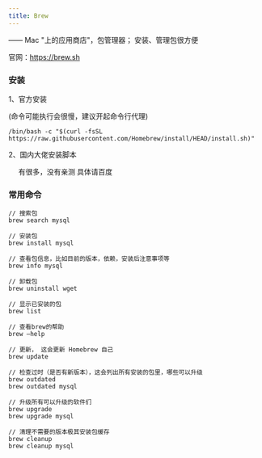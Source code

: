 ```yaml
---
title: Brew
---
```




—— Mac "上的应用商店"，包管理器；  安装、管理包很方便

官网：<https://brew.sh>


### 安装

1、官方安装 &nbsp;&nbsp;&nbsp;&nbsp;<div size=2 color=#CCCCCC >(命令可能执行会很慢，建议开起命令行代理)</div>

```
/bin/bash -c "$(curl -fsSL https://raw.githubusercontent.com/Homebrew/install/HEAD/install.sh)"
```


2、国内大佬安装脚本

&nbsp;&nbsp;&nbsp;&nbsp; 有很多，没有亲测 具体请百度

### 常用命令
```
// 搜索包
brew search mysql

// 安装包
brew install mysql

// 查看包信息，比如目前的版本，依赖，安装后注意事项等
brew info mysql

// 卸载包
brew uninstall wget

// 显示已安装的包
brew list

// 查看brew的帮助
brew –help

// 更新， 这会更新 Homebrew 自己
brew update

// 检查过时（是否有新版本），这会列出所有安装的包里，哪些可以升级
brew outdated
brew outdated mysql

// 升级所有可以升级的软件们
brew upgrade
brew upgrade mysql

// 清理不需要的版本极其安装包缓存
brew cleanup
brew cleanup mysql
```
